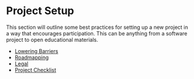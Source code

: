 # Project Setup

This section will outline some best practices for setting up a new project in a way that encourages participation. This can be anything from a software project to open educational materials.

* [Lowering Barriers](02.1-newcomers.md)
* [Roadmapping](02.2-roadmap.md)
* [Legal](02.3-legal.md)
* [Project Checklist](02.4-checklist.md)